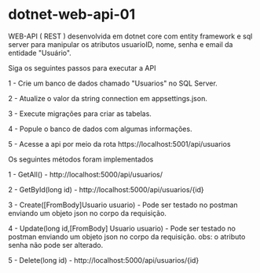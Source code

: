 # dotnet-web-api-01
WEB-API ( REST ) desenvolvida em dotnet core com entity framework e sql server para manipular os atributos usuarioID, nome, 
senha e email da entidade "Usuário".


Siga os seguintes passos para executar a API

1 - Crie um banco de dados chamado "Usuarios" no SQL Server.

2 - Atualize o valor da string connection em appsettings.json.

3 - Execute migrações para criar as tabelas.

4 - Popule o banco de dados com algumas informações.

5 - Acesse a api por meio da rota https://localhost:5001/api/usuarios

Os seguintes métodos foram implementados

1 - GetAll() - http://localhost:5000/api/usuarios/

2 - GetById(long id) - http://localhost:5000/api/usuarios/{id}

3 - Create([FromBody]Usuario usuario) - Pode ser testado no postman enviando um objeto json no corpo da requisição.

4 - Update(long id,[FromBody] Usuario usuario) - Pode ser testado no postman enviando um objeto json no corpo da requisição. 
    obs: o atributo senha não pode ser alterado. 
	
5 - Delete(long id) - http://localhost:5000/api/usuarios/{id}





